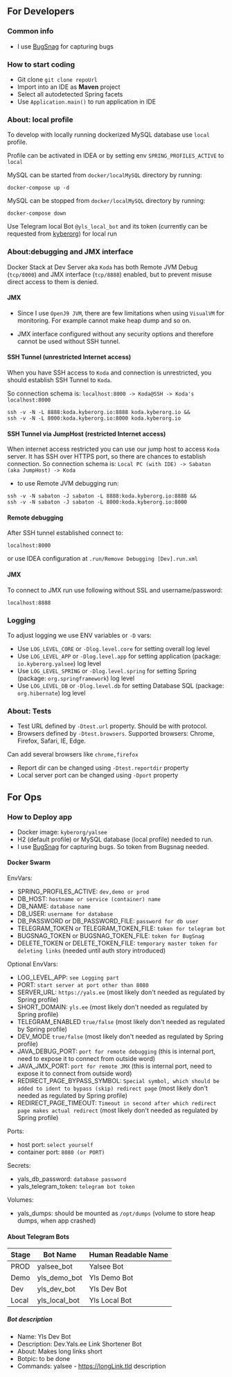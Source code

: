 ## For Developers

### Common info

* I use [BugSnag](https://app.bugsnag.com/yalsee/yalsee/errors) for capturing bugs

### How to start coding

* Git clone ``` git clone repoUrl ```
* Import into an IDE as **Maven** project
* Select all autodetected Spring facets
* Use ``` Application.main() ``` to run application in IDE

### About: local profile
To develop with locally running dockerized MySQL database use `local` profile.

Profile can be activated in IDEA or by setting env `SPRING_PROFILES_ACTIVE` to `local`

MySQL can be started from `docker/localMySQL` directory by running:

```shell script
docker-compose up -d
``` 

MySQL can be stopped from `docker/localMySQL` directory by running:

```shell script
docker-compose down
```

Use Telegram local Bot `@yls_local_bot` and its token (currently can be requested from [kyberorg](mailto:alex@kyberorg.io)) for local run

### About:debugging and JMX interface
Docker Stack at Dev Server aka `Koda` has both Remote JVM Debug (`tcp/8000`) and JMX interface (`tcp/8888`) enabled, but to prevent misuse direct access to them is denied.

#### JMX
* Since I use `OpenJ9 JVM`, there are few limitations when using `VisualVM` for monitoring. For example cannot make heap dump and so on.

* JMX interface configured without any security options and therefore cannot be used without SSH tunnel.

#### SSH Tunnel (unrestricted Internet access)
When you have SSH access to `Koda` and connection is unrestricted, you should establish SSH Tunnel to `Koda`. 

So connection schema is: `localhost:8000 -> Koda@SSH -> Koda's localhost:8000`
```shell
ssh -v -N -L 8888:koda.kyberorg.io:8888 koda.kyberorg.io && 
ssh -v -N -L 8000:koda.kyberorg.io:8000 koda.kyberorg.io
```

#### SSH Tunnel via JumpHost (restricted Internet access)
When internet access restricted you can use our jump host to access `Koda` server.
It has SSH over HTTPS port, so there are chances to establish connection.
So connection schema is: `Local PC (with IDE) -> Sabaton (aka JumpHost) -> Koda`

* to use Remote JVM debugging run:
```shell
ssh -v -N sabaton -J sabaton -L 8888:koda.kyberorg.io:8888 &&
ssh -v -N sabaton -J sabaton -L 8000:koda.kyberorg.io:8000 
```

#### Remote debugging
After SSH tunnel established connect to:
```
localhost:8000
```

or use IDEA configuration at `.run/Remove Debugging [Dev].run.xml`

#### JMX
To connect to JMX run use following without SSL and username/password:
```
localhost:8888
```

### Logging
To adjust logging we use ENV variables or `-D` vars:

* Use `LOG_LEVEL_CORE` or `-Dlog.level.core` for setting overall log level
* Use `LOG_LEVEL_APP` or `-Dlog.level.app` for setting application (package: `io.kyberorg.yalsee`) log level
* Use `LOG_LEVEL_SPRING` or `-Dlog.level.spring` for setting Spring (package: `org.springframework`) log level
* Use `LOG_LEVEL_DB` or `-Dlog.level.db` for setting Database SQL (package: `org.hibernate`) log level

### About: Tests
* Test URL defined by `-Dtest.url` property. Should be with protocol.
* Browsers defined by `-Dtest.browsers`. Supported browsers: Chrome, Firefox, Safari, IE, Edge.

Can add several browsers like `chrome,firefox`

* Report dir can be changed using `-Dtest.reportdir` property
* Local server port can be changed using `-Dport` property

## For Ops
### How to Deploy app

* Docker image: `kyberorg/yalsee`
* H2 (default profile) or MySQL database (local profile) needed to run.
* I use [BugSnag](https://app.bugsnag.com/yalsee/yalsee/errors) for capturing bugs. So token from Bugsnag needed.

#### Docker Swarm

EnvVars:

* SPRING_PROFILES_ACTIVE: `dev,demo or prod`
* DB_HOST: `hostname or service (container) name`
* DB_NAME: `database name`
* DB_USER: `username for database`
* DB_PASSWORD or DB_PASSWORD_FILE: `password for db user`
* TELEGRAM_TOKEN or TELEGRAM_TOKEN_FILE: `token for telegram bot`
* BUGSNAG_TOKEN or BUGSNAG_TOKEN_FILE: `token for BugSnag`
* DELETE_TOKEN or DELETE_TOKEN_FILE: `temporary master token for deleting links` (needed until auth story introduced)

Optional EnvVars:

* LOG_LEVEL_APP: `see Logging part`
* PORT: `start server at port other than 8080 `
* SERVER_URL: `https://yals.ee` (most likely don't needed as regulated by Spring profile)
* SHORT_DOMAIN: `yls.ee` (most likely don't needed as regulated by Spring profile)
* TELEGRAM_ENABLED `true/false` (most likely don't needed as regulated by Spring profile)
* DEV_MODE `true/false` (most likely don't needed as regulated by Spring profile)
* JAVA_DEBUG_PORT: `port for remote debugging` (this is internal port, need to expose it to connect from outside word)
* JAVA_JMX_PORT: `port for remote JMX` (this is internal port, need to expose it to connect from outside word)
* REDIRECT_PAGE_BYPASS_SYMBOL: `Special symbol, which should be added to ident to bypass (skip) redirect page` (most likely don't needed as regulated by Spring profile)
* REDIRECT_PAGE_TIMEOUT: `Timeout in second after which redirect page makes actual redirect` (most likely don't needed as regulated by Spring profile)

Ports:

* host port: `select yourself`
* container port: `8080 (or PORT)`

Secrets:

* yals_db_password: `database password`
* yals_telegram_token: `telegram bot token`

Volumes:

* yals_dumps: should be mounted as `/opt/dumps` (volume to store heap dumps, when app crashed)

#### About Telegram Bots
| Stage     | Bot Name       | Human Readable Name | 
|-----------|----------------|---------------------|
| PROD      | yalsee_bot     | Yalsee Bot          |
| Demo      | yls_demo_bot   | Yls Demo Bot        | 
| Dev       | yls_dev_bot    | Yls Dev Bot         | 
| Local     | yls_local_bot  | Yls Local Bot       |

##### Bot description 
* Name: Yls Dev Bot
* Description: Dev.Yals.ee Link Shortener Bot
* About: Makes long links short
* Botpic: to be done
* Commands: yalsee - https://longLink.tld description 
